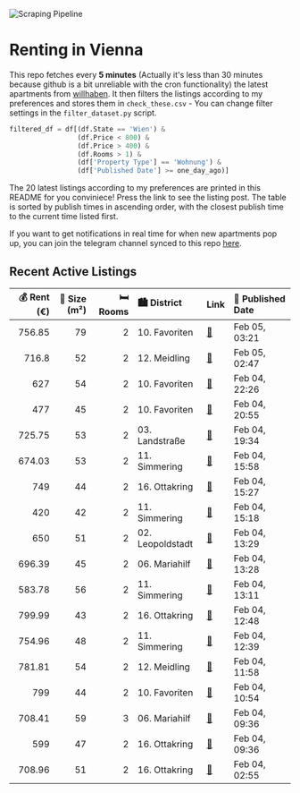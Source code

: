 ![Scraping Pipeline](https://github.com/AthomsG/renting-in-vienna/actions/workflows/run_pipeline.yml/badge.svg)


# Renting in Vienna

This repo fetches every **5 minutes** (Actually it's less than 30 minutes because github is a bit unreliable with the cron functionality) the latest apartments from [willhaben](https://www.willhaben.at/).
It then filters the listings according to my preferences and stores them in `check_these.csv` - You can change filter settings in the `filter_dataset.py` script.

```python
filtered_df = df[(df.State == 'Wien') & 
                 (df.Price < 800) &
                 (df.Price > 400) &
                 (df.Rooms > 1) &
                 (df['Property Type'] == 'Wohnung') &
                 (df['Published Date'] >= one_day_ago)]
```

The 20 latest listings according to my preferences are printed in this README for you conviniece! Press the link to see the listing post.
The table is sorted by publish times in ascending order, with the closest publish time to the current time listed first.

If you want to get notifications in real time for when new apartments pop up, you can join the telegram channel synced to this repo [here](https://t.me/+1HPAYOf5BSsyNTlk).

## Recent Active Listings

|   💰 Rent (€) |   📏 Size (m²) |   🛏️ Rooms | 🏙️ District      | Link                                                                                                                                                                                  | 📅 Published Date   |
|-------------:|--------------:|-----------:|:-----------------|:--------------------------------------------------------------------------------------------------------------------------------------------------------------------------------------|:-------------------|
|       756.85 |            79 |          2 | 10. Favoriten    | [🔗](https://www.willhaben.at/iad/immobilien/d/mietwohnungen/wien/wien-1100-favoriten/frisch-saniert%21-altbauwohnung-mit-2-zentral-begehbaren-zimmern-und-wohnk%C3%BCche-1026601796/) | Feb 05, 03:21      |
|       716.8  |            52 |          2 | 12. Meidling     | [🔗](https://www.willhaben.at/iad/immobilien/d/mietwohnungen/wien/wien-1120-meidling/ger%C3%A4umige-2-zimmer-wohnung-im-eg-1214111912/)                                                | Feb 05, 02:47      |
|       627    |            54 |          2 | 10. Favoriten    | [🔗](https://www.willhaben.at/iad/immobilien/d/mietwohnungen/wien/wien-1100-favoriten/gemeinde-wohnung-direkt-vergabe-vormerkschein-bis-31.12.2024-2037114955/)                        | Feb 04, 22:26      |
|       477    |            45 |          2 | 10. Favoriten    | [🔗](https://www.willhaben.at/iad/immobilien/d/mietwohnungen/wien/wien-1100-favoriten/gemeindewohnung-2-zimmer-wohnung-%2845-m%C2%B2%29-in-wien-zum-abgeben-1886311622/)               | Feb 04, 20:55      |
|       725.75 |            53 |          2 | 03. Landstraße   | [🔗](https://www.willhaben.at/iad/immobilien/d/mietwohnungen/wien/wien-1030-landstra%C3%9Fe/neu%21-lichtdurchflutete-2-zimmerwohnung-nahe-kardinal-nagl-platz%21-1275728195/)          | Feb 04, 19:34      |
|       674.03 |            53 |          2 | 11. Simmering    | [🔗](https://www.willhaben.at/iad/immobilien/d/mietwohnungen/wien/wien-1110-simmering/2-zimmer-wohnung-im-neubau-1917405884/)                                                          | Feb 04, 15:58      |
|       749    |            44 |          2 | 16. Ottakring    | [🔗](https://www.willhaben.at/iad/immobilien/d/mietwohnungen/wien/wien-1160-ottakring/perfekt-angelegte-2-zimmer-wohnung-hell-und-freundlich-150m-zur-u3-sackgasse-1269416129/)        | Feb 04, 15:27      |
|       420    |            42 |          2 | 11. Simmering    | [🔗](https://www.willhaben.at/iad/immobilien/d/mietwohnungen/wien/wien-1110-simmering/2-zimmer-42qm-420%E2%82%AC-gemeindewohnung-direktvergabe-866273348/)                             | Feb 04, 15:18      |
|       650    |            51 |          2 | 02. Leopoldstadt | [🔗](https://www.willhaben.at/iad/immobilien/d/mietwohnungen/wien/wien-1020-leopoldstadt/preishit%21-2-zimmer-wohnung%21-1149494989/)                                                  | Feb 04, 13:29      |
|       696.39 |            45 |          2 | 06. Mariahilf    | [🔗](https://www.willhaben.at/iad/immobilien/d/mietwohnungen/wien/wien-1060-mariahilf/%2Aschmuckst%C3%BCck-in-hofruhelage-nahe-mariahilferstra%C3%9Fe%2A-1409986182/)                  | Feb 04, 13:28      |
|       583.78 |            56 |          2 | 11. Simmering    | [🔗](https://www.willhaben.at/iad/immobilien/d/mietwohnungen/wien/wien-1110-simmering/gemeinde-wohnung-direktvergabe-1158455873/)                                                      | Feb 04, 13:11      |
|       799.99 |            43 |          2 | 16. Ottakring    | [🔗](https://www.willhaben.at/iad/immobilien/d/mietwohnungen/wien/wien-1160-ottakring/2-zimmer-%7C-u3-ottakring-%7C-garagenplatz-verf%C3%BCgbar-804207607/)                            | Feb 04, 12:48      |
|       754.96 |            48 |          2 | 11. Simmering    | [🔗](https://www.willhaben.at/iad/immobilien/d/mietwohnungen/wien/wien-1110-simmering/unbefristete-2-zimmer-balkon-wohnung-innenhoflage-geiselbergstrasse-10-top-2.24-1675507841/)     | Feb 04, 12:39      |
|       781.81 |            54 |          2 | 12. Meidling     | [🔗](https://www.willhaben.at/iad/immobilien/d/mietwohnungen/wien/wien-1120-meidling/2-zimmer-altbau-mit-guter-anbindung-1942641153/)                                                  | Feb 04, 11:58      |
|       799    |            44 |          2 | 10. Favoriten    | [🔗](https://www.willhaben.at/iad/immobilien/d/mietwohnungen/wien/wien-1100-favoriten/2-zimmer-neubauwohnung-inkl.-komplettk%C3%BCche-loggia-und-kellerabteil-/-hs17-a-16-1693967151/) | Feb 04, 10:54      |
|       708.41 |            59 |          3 | 06. Mariahilf    | [🔗](https://www.willhaben.at/iad/immobilien/d/mietwohnungen/wien/wien-1060-mariahilf/grabnergasse-8-besichtigung-am-5.2.-von-10.30-bis-11-uhr-1029025859/)                            | Feb 04, 09:36      |
|       599    |            47 |          2 | 16. Ottakring    | [🔗](https://www.willhaben.at/iad/immobilien/d/mietwohnungen/wien/wien-1160-ottakring/maroltingergasse-61-besichtigung-am-05.02.-von-9---9.30-uhr-1187813468/)                         | Feb 04, 09:36      |
|       708.96 |            51 |          2 | 16. Ottakring    | [🔗](https://www.willhaben.at/iad/immobilien/d/mietwohnungen/wien/wien-1160-ottakring/top-sanierte-2-zimmer-wohnung-im-1.og.-835884494/)                                               | Feb 04, 02:55      |
